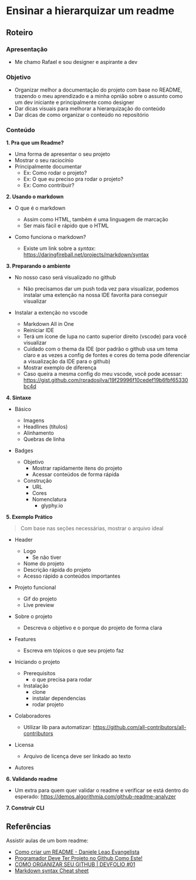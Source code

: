 # Ensinar a hierarquizar um readme

## Roteiro

### **Apresentação**

- Me chamo Rafael e sou designer e aspirante a dev

### **Objetivo**

- Organizar melhor a documentação do projeto com base no README, trazendo o meu aprendizado e a minha opnião sobre o assunto como um dev iniciante e principalmente como designer
- Dar dicas visuais para melhorar a hierarquização do conteúdo
- Dar dicas de como organizar o conteúdo no repositório

### **Conteúdo**

**1. Pra que um Readme?**

- Uma forma de apresentar o seu projeto
- Mostrar o seu raciocínio
- Principalmente documentar
  - Ex: Como rodar o projeto?
  - Ex: O que eu preciso pra rodar o projeto?
  - Ex: Como contribuir?

**2. Usando o markdown**

- O que é o markdown

  - Assim como HTML, também é uma linguagem de marcação
  - Ser mais fácil e rápido que o HTML

- Como funciona o markdown?

  - Existe um link sobre a _syntax_: https://daringfireball.net/projects/markdown/syntax

**3. Preparando o ambiente**

- No nosso caso será visualizado no github

  - Não precisamos dar um push toda vez para visualizar, podemos instalar uma extenção na nossa IDE favorita para conseguir visualizar

- Instalar a extenção no vscode
  - Markdown All in One
  - Reiniciar IDE
  - Terá um ícone de lupa no canto superior direito (vscode) para você visualizar
  - Cuidado com o thema da IDE (por padrão o github usa um tema claro e as vezes a config de fontes e cores do tema pode diferenciar a visualização da IDE para o github)
  - Mostrar exemplo de diferença
  - Caso queira a mesma config do meu vscode, você pode acessar: https://gist.github.com/rpradosilva/19f29996f10cedef19b6fbf65330bc4d

**4. Sintaxe**

- Básico

  - Imagens
  - Headlines (títulos)
  - Alinhamento
  - Quebras de linha

- Badges

  - Objetivo
    - Mostrar rapidamente itens do projeto
    - Acessar conteúdos de forma rápida
  - Construção
    - URL
    - Cores
    - Nomenclatura
      - glyphy.io

**5. Exemplo Prático**

> Com base nas seções necessárias, mostrar o arquivo ideal

- Header

  - Logo
    - Se não tiver
  - Nome do projeto
  - Descrição rápida do projeto
  - Acesso rápido a conteúdos importantes

- Projeto funcional

  - Gif do projeto
  - Live preview

- Sobre o projeto

  - Descreva o objetivo e o porque do projeto de forma clara

- Features

  - Escreva em tópicos o que seu projeto faz

- Iniciando o projeto

  - Prerequisitos
    - o que precisa para rodar
  - Instalação
    - clone
    - instalar dependencias
    - rodar projeto

- Colaboradores

  - Utilizar lib para automatizar: https://github.com/all-contributors/all-contributors

- Licensa

  - Arquivo de licença deve ser linkado ao texto

- Autores

**6. Validando readme**

- Um extra para quem quer validar o readme e verificar se está dentro do esperado: https://demos.algorithmia.com/github-readme-analyzer

**7. Construir CLI**

## Referências

Assistir aulas de um bom readme:

- [Como criar um README - Daniele Leao Evangelista](https://www.youtube.com/watch?v=Gcb60rPbnKA)
- [Programador Deve Ter Projeto no Github Como Este!](https://www.youtube.com/watch?v=nu8mwGZUBFU)
- [COMO ORGANIZAR SEU GITHUB | DEVFOLIO #01](https://www.youtube.com/watch?v=RPzfYrFnauU)
- [Markdown syntax Cheat sheet](https://www.youtube.com/watch?v=bpdvNwvEeSE)
